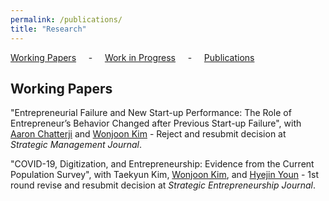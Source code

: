 ```yaml
---
permalink: /publications/
title: "Research"
---
```


 [Working Papers](#wp) &nbsp; &nbsp; - &nbsp; &nbsp; [Work in Progress](#wi) &nbsp; &nbsp; - &nbsp; &nbsp; [Publications](#pub)

<h2 id="wp">
Working Papers
</h2>


"Entrepreneurial Failure and New Start-up Performance: The Role of Entrepreneur’s Behavior Changed after Previous Start-up Failure", with [Aaron Chatterji][aaron] and [Wonjoon Kim][wjkim] - Reject and resubmit decision at *Strategic Management Journal*.


"COVID-19, Digitization, and Entrepreneurship: Evidence from the Current Population Survey", with Taekyun Kim, [Wonjoon Kim][wjkim], and [Hyejin Youn][hy] - 1st round revise and resubmit decision at *Strategic Entrepreneurship Journal*.







[aaron]: https://sites.duke.edu/ronniechatterji/
[wjkim]: https://wjkim.kaist.ac.kr/
[hy]: http://hyoun.me/
[namil]: https://namilkim.github.io/
